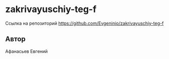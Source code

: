 # zakrivayuschiy-teg-f
Ссылка на репозиторий https://github.com/Evgeninio/zakrivayuschiy-teg-f
## Автор
Афанасьев Евгений

